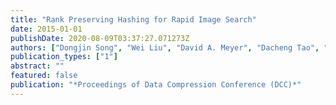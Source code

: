 ```yaml
---
title: "Rank Preserving Hashing for Rapid Image Search"
date: 2015-01-01
publishDate: 2020-08-09T03:37:27.071273Z
authors: ["Dongjin Song", "Wei Liu", "David A. Meyer", "Dacheng Tao", "Rongrong Ji"]
publication_types: ["1"]
abstract: ""
featured: false
publication: "*Proceedings of Data Compression Conference (DCC)*"
---
```


